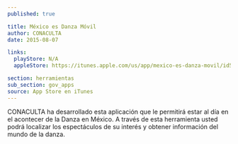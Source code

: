 ```yaml
---
published: true

title: México es Danza Móvil
author: CONACULTA
date: 2015-08-07

links:
  playStore: N/A
  appleStore: https://itunes.apple.com/us/app/mexico-es-danza-movil/id571197835?mt=8

section: herramientas
sub_section: gov_apps
source: App Store en iTunes
---
```

CONACULTA ha desarrollado esta aplicación que le permitirá estar al día en el acontecer de la Danza en México. A través de esta herramienta usted podrá localizar los espectáculos de su interés y obtener información del mundo de la danza.
